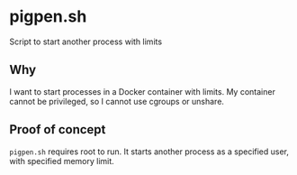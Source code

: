 # pigpen.sh

Script to start another process with limits

## Why

I want to start processes in a Docker container with limits. My container cannot be privileged, so I cannot use cgroups or unshare.

## Proof of concept

`pigpen.sh` requires root to run. It starts another process as a specified user, with specified memory limit.   

